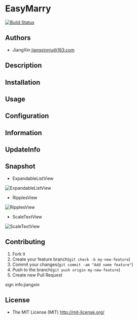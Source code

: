 # EasyMarry

[![Build Status](https://travis-ci.org/jiangxincode/EasyMarry.svg?branch=master)](https://travis-ci.org/jiangxincode/EasyMarry)

## Authors

+ JiangXin jiangxinnju@163.com

## Description

## Installation

## Usage

## Configuration

## Information

## UpdateInfo

## Snapshot

* ExpandableListView

![ExpandableListView](https://raw.githubusercontent.com/wiki/jiangxincode/EasyMarry/gif/ExpandableListView.gif)

* RipplesView

![RipplesView](https://raw.githubusercontent.com/wiki/jiangxincode/EasyMarry/gif/RipplesView.gif)

* ScaleTextView

![ScaleTextView](https://raw.githubusercontent.com/wiki/jiangxincode/EasyMarry/gif/ScaleTextView.gif)

## Contributing

1. Fork it
2. Create your feature branch(`git check -b my-new-feature`)
3. Commit your changes(`git commit -am "Add some feature"`)
4. Push to the branch(`git push origin my-new-feature`)
5. Create new Pull Request

sign info:jiangxin

## License

+ The MIT License (MIT) <http://mit-license.org/>
